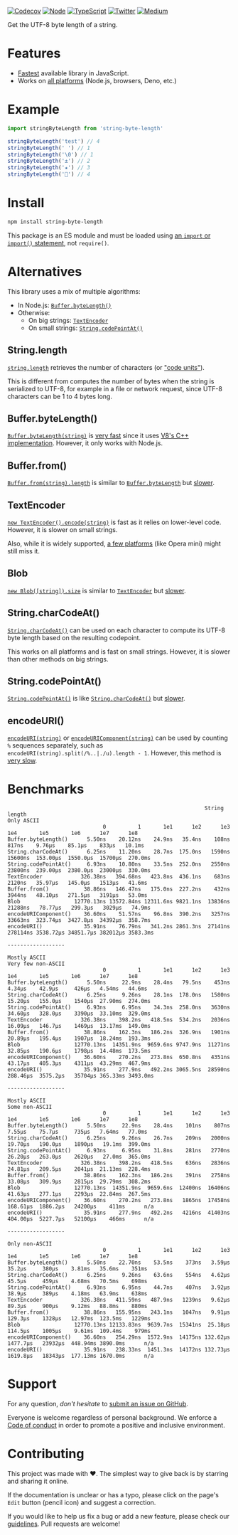 [![Codecov](https://img.shields.io/codecov/c/github/ehmicky/string-byte-length.svg?label=tested&logo=codecov)](https://codecov.io/gh/ehmicky/string-byte-length)
[![Node](https://img.shields.io/node/v/string-byte-length.svg?logo=node.js)](https://www.npmjs.com/package/string-byte-length)
[![TypeScript](https://img.shields.io/badge/-typed-brightgreen?logo=typescript&colorA=gray)](/src/main.d.ts)
[![Twitter](https://img.shields.io/badge/%E2%80%8B-twitter-brightgreen.svg?logo=twitter)](https://twitter.com/intent/follow?screen_name=ehmicky)
[![Medium](https://img.shields.io/badge/%E2%80%8B-medium-brightgreen.svg?logo=medium)](https://medium.com/@ehmicky)

Get the UTF-8 byte length of a string.

# Features

- [Fastest](#benchmarks) available library in JavaScript.
- Works on [all platforms](#alternatives) (Node.js, browsers, Deno, etc.)

# Example

```js
import stringByteLength from 'string-byte-length'

stringByteLength('test') // 4
stringByteLength(' ') // 1
stringByteLength('\0') // 1
stringByteLength('±') // 2
stringByteLength('★') // 3
stringByteLength('🦄') // 4
```

# Install

```bash
npm install string-byte-length
```

This package is an ES module and must be loaded using
[an `import` or `import()` statement](https://gist.github.com/sindresorhus/a39789f98801d908bbc7ff3ecc99d99c),
not `require()`.

# Alternatives

This library uses a mix of multiple algorithms:

- In Node.js: [`Buffer.byteLength()`](#bufferbytelength)
- Otherwise:
  - On big strings: [`TextEncoder`](#textencoder)
  - On small strings: [`String.codePointAt()`](#stringcodepointat)

## String.length

[`string.length`](https://developer.mozilla.org/en-US/docs/Web/JavaScript/Reference/Global_Objects/String/length)
retrieves the number of characters (or
["code units"](https://developer.mozilla.org/en-US/docs/Web/JavaScript/Reference/Global_Objects/String/length#description)).

This is different from computes the number of bytes when the string is
serialized to UTF-8, for example in a file or network request, since UTF-8
characters can be 1 to 4 bytes long.

## Buffer.byteLength()

[`Buffer.byteLength(string)`](https://nodejs.org/api/buffer.html#static-method-bufferbytelengthstring-encoding)
is [very fast](#benchmarks) since it uses
[V8's C++ implementation](https://v8.github.io/api/head/classv8_1_1String.html#af99433ee51ed45337e5b4536bd28a834).
However, it only works with Node.js.

## Buffer.from()

[`Buffer.from(string).length`](https://nodejs.org/api/buffer.html#static-method-bufferfromstring-encoding)
is similar to [`Buffer.byteLength`](#bufferbytelength) but
[slower](#benchmarks).

## TextEncoder

[`new TextEncoder().encode(string)`](https://developer.mozilla.org/en-US/docs/Web/API/TextEncoder/encode)
is fast as it relies on lower-level code. However, it is slower on small
strings.

Also, while it is widely supported,
[a few platforms](https://caniuse.com/textencoder) (like Opera mini) might still
miss it.

## Blob

[`new Blob([string]).size`](https://developer.mozilla.org/en-US/docs/Web/API/Blob/size)
is similar to [`TextEncoder`](#textencoder) but [slower](#benchmarks).

## String.charCodeAt()

[`String.charCodeAt()`](https://developer.mozilla.org/en-US/docs/Web/JavaScript/Reference/Global_Objects/String/charCodeAt)
can be used on each character to compute its UTF-8 byte length based on the
resulting codepoint.

This works on all platforms and is fast on small strings. However, it is slower
than other methods on big strings.

## String.codePointAt()

[`String.codePointAt()`](https://developer.mozilla.org/en-US/docs/Web/JavaScript/Reference/Global_Objects/String/codePointAt)
is like [`String.charCodeAt()`](#stringcharcodeat) but [slower](#benchmarks).

## encodeURI()

[`encodeURI(string)`](https://developer.mozilla.org/en-US/docs/Web/JavaScript/Reference/Global_Objects/encodeURI)
or
[`encodeURIComponent(string)`](https://developer.mozilla.org/en-US/docs/Web/JavaScript/Reference/Global_Objects/encodeURIComponent)
can be used by counting `%` sequences separately, such as
`encodeURI(string).split(/%..|./u).length - 1`. However, this method is
[very slow](#benchmarks).

# Benchmarks

```
                                                              String length
Only ASCII
                              0          1       1e1      1e2      1e3      1e4       1e5       1e6      1e7      1e8
Buffer.byteLength()      5.50ns    20.12ns    24.9ns   35.4ns    108ns    817ns    9.76μs    85.1μs    833μs   10.1ms
String.charCodeAt()      6.25ns    11.20ns    28.7ns  175.0ns   1590ns  15600ns  153.00μs  1550.0μs  15700μs  270.0ms
String.codePointAt()     6.93ns    10.80ns    33.5ns  252.0ns   2550ns  23800ns  239.00μs  2380.0μs  23000μs  330.0ms
TextEncoder            326.38ns   394.68ns   423.8ns  436.1ns    683ns   2120ns   35.97μs   145.0μs   1513μs   41.6ms
Buffer.from()           38.86ns   146.47ns   175.0ns  227.2ns    432ns   3944ns   48.10μs   271.5μs   3191μs   53.0ms
Blob                 12770.13ns 13572.84ns 12311.6ns 9821.1ns  13836ns  21288ns   78.77μs   299.3μs   3029μs   74.9ms
encodeURIComponent()    36.60ns    51.57ns    96.8ns  390.2ns   3257ns  33663ns  323.74μs  3427.8μs  34392μs  358.7ms
encodeURI()             35.91ns    76.79ns   341.2ns 2861.3ns  27141ns 278114ns 3538.72μs 34851.7μs 382012μs 3583.3ms

------------------

Mostly ASCII
Very few non-ASCII
                              0          1       1e1      1e2      1e3      1e4       1e5       1e6      1e7      1e8
Buffer.byteLength()      5.50ns     22.9ns    28.4ns   79.5ns    453ns   4.34μs    42.9μs     426μs   4.54ms   44.6ms
String.charCodeAt()      6.25ns     9.26ns    28.1ns  178.0ns   1580ns  15.20μs   155.0μs    1540μs  27.90ms  274.0ms
String.codePointAt()     6.93ns     6.95ns    34.3ns  258.0ns   3630ns  34.60μs   328.0μs    3390μs  33.10ms  329.0ms
TextEncoder            326.38ns    398.2ns   418.5ns  534.2ns   2036ns  16.09μs   146.7μs    1469μs  13.17ms  149.0ms
Buffer.from()           38.86ns    162.3ns   186.2ns  326.9ns   1901ns  20.89μs   195.4μs    1907μs  18.24ms  193.3ms
Blob                 12770.13ns  14351.9ns  9659.6ns 9747.9ns  11271ns  32.85μs   190.6μs    1798μs  14.48ms  173.5ms
encodeURIComponent()    36.60ns    270.2ns   273.8ns  650.8ns   4351ns  43.17μs   405.3μs    4311μs  43.29ms  467.9ms
encodeURI()             35.91ns    277.9ns   492.2ns 3065.5ns  28590ns 288.46μs  3575.2μs   35704μs 365.33ms 3493.0ms

------------------

Mostly ASCII
Some non-ASCII
                              0          1       1e1      1e2      1e3      1e4       1e5       1e6      1e7      1e8
Buffer.byteLength()      5.50ns     22.9ns    28.4ns    101ns    807ns   7.55μs    75.7μs     735μs   7.64ms   77.0ms
String.charCodeAt()      6.25ns     9.26ns    26.7ns    209ns   2000ns  19.70μs   190.0μs    1890μs   19.1ms  399.0ms
String.codePointAt()     6.93ns     6.95ns    31.8ns    281ns   2770ns  26.20μs   263.0μs    2620μs   27.0ms  365.0ms
TextEncoder            326.38ns    398.2ns   418.5ns    636ns   2836ns  24.81μs   209.5μs    2041μs  21.13ms  228.4ms
Buffer.from()           38.86ns    162.3ns   186.2ns    391ns   2758ns  33.08μs   309.9μs    2815μs  29.79ms  308.2ms
Blob                 12770.13ns  14351.9ns  9659.6ns  12400ns  16406ns  41.63μs   277.1μs    2293μs  22.84ms  267.5ms
encodeURIComponent()    36.60ns    270.2ns   273.8ns   1865ns  17458ns 168.61μs  1886.2μs   24200μs    411ms      n/a
encodeURI()             35.91ns    277.9ns   492.2ns   4216ns  41403ns 404.00μs  5227.7μs   52100μs    466ms      n/a

------------------

Only non-ASCII
                              0          1       1e1      1e2      1e3      1e4       1e5       1e6      1e7      1e8
Buffer.byteLength()      5.50ns    22.70ns    53.5ns    373ns   3.59μs   35.2μs     380μs    3.81ms   35.6ms    351ms
String.charCodeAt()      6.25ns     9.26ns    63.6ns    554ns   4.62μs   45.5μs     459μs    4.68ms   70.5ms    698ms
String.codePointAt()     6.93ns     6.95ns    44.7ns    407ns   3.92μs   38.9μs     389μs    4.18ms   63.9ms    638ms
TextEncoder            326.38ns   411.59ns   487.9ns   1239ns   9.62μs   89.3μs     900μs    9.12ms   88.8ms    880ms
Buffer.from()           38.86ns   155.95ns   243.1ns   1047ns   9.91μs  129.3μs    1328μs   12.97ms  123.5ms   1229ms
Blob                 12770.13ns 12133.83ns  9639.7ns  15341ns  25.18μs  114.5μs    1005μs    9.61ms  109.4ms    979ms
encodeURIComponent()    36.60ns   254.29ns  1572.9ns  14175ns 132.62μs 1477.7μs   23932μs  448.94ms 3890.0ms      n/a
encodeURI()             35.91ns   238.33ns  1451.3ns  14172ns 132.73μs 1619.8μs   18343μs  177.13ms 1670.0ms      n/a

```

# Support

For any question, _don't hesitate_ to [submit an issue on GitHub](../../issues).

Everyone is welcome regardless of personal background. We enforce a
[Code of conduct](CODE_OF_CONDUCT.md) in order to promote a positive and
inclusive environment.

# Contributing

This project was made with ❤️. The simplest way to give back is by starring and
sharing it online.

If the documentation is unclear or has a typo, please click on the page's `Edit`
button (pencil icon) and suggest a correction.

If you would like to help us fix a bug or add a new feature, please check our
[guidelines](CONTRIBUTING.md). Pull requests are welcome!

<!-- Thanks go to our wonderful contributors: -->

<!-- ALL-CONTRIBUTORS-LIST:START -->
<!-- prettier-ignore -->
<!--
<table><tr><td align="center"><a href="https://twitter.com/ehmicky"><img src="https://avatars2.githubusercontent.com/u/8136211?v=4" width="100px;" alt="ehmicky"/><br /><sub><b>ehmicky</b></sub></a><br /><a href="https://github.com/ehmicky/string-byte-length/commits?author=ehmicky" title="Code">💻</a> <a href="#design-ehmicky" title="Design">🎨</a> <a href="#ideas-ehmicky" title="Ideas, Planning, & Feedback">🤔</a> <a href="https://github.com/ehmicky/string-byte-length/commits?author=ehmicky" title="Documentation">📖</a></td></tr></table>
 -->
<!-- ALL-CONTRIBUTORS-LIST:END -->
